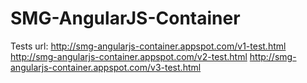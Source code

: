SMG-AngularJS-Container
=======================
Tests url:
http://smg-angularjs-container.appspot.com/v1-test.html
http://smg-angularjs-container.appspot.com/v2-test.html
http://smg-angularjs-container.appspot.com/v3-test.html

